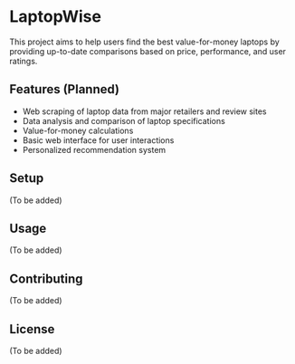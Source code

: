 # LaptopWise

This project aims to help users find the best value-for-money laptops by providing up-to-date comparisons based on price, performance, and user ratings.

## Features (Planned)
- Web scraping of laptop data from major retailers and review sites
- Data analysis and comparison of laptop specifications
- Value-for-money calculations
- Basic web interface for user interactions
- Personalized recommendation system

## Setup
(To be added)

## Usage
(To be added)

## Contributing
(To be added)

## License
(To be added)